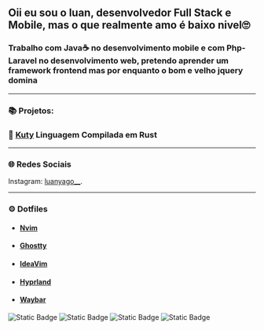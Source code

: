 ## Oii eu sou o luan, desenvolvedor Full Stack e Mobile, mas o que realmente amo é baixo nivel🙄
### Trabalho com Java☕ no desenvolvimento mobile e com Php-Laravel no desenvolvimento web, pretendo aprender um framework frontend mas por enquanto o bom e velho jquery domina 
---
### 📚 Projetos:

### 🔗 [Kuty](https://github.com/LuanYago/kuty) Linguagem Compilada em Rust 

---
### 🌐 Redes Sociais

Instagram: [luanyago__](https://www.instagram.com/luanyago__/).

---
### ⚙️ Dotfiles
- #### [Nvim](https://github.com/LuanYago/nvim)
- #### [Ghostty](https://github.com/LuanYago/ghostty)
- #### [IdeaVim](https://github.com/LuanYago/ideavimrc)
- #### [Hyprland](https://github.com/LuanYago/hypr)
- #### [Waybar](https://github.com/LuanYago/waybar)



![Static Badge](https://img.shields.io/badge/JS-%23F7DF1E?style=for-the-badge&logo=javascript&labelColor=black)
![Static Badge](https://img.shields.io/badge/PHP-%23777BB4?style=for-the-badge&logo=php&labelColor=black)
![Static Badge](https://img.shields.io/badge/Rust-%23000000?style=for-the-badge&logo=rust)
![Static Badge](https://img.shields.io/badge/Java-%23F96702?style=for-the-badge&logo=mocha&labelColor=black)
